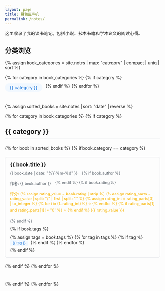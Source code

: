 ```yaml
---
layout: page
title: 暮色留声机
permalink: /notes/
---
```


<div class="notes-page">
  <p class="books-intro">这里收录了我的读书笔记，包括小说、技术书籍和学术论文的阅读心得。</p>
  
  <div class="book-categories">
    <h2>分类浏览</h2>
    {% assign book_categories = site.notes | map: "category" | compact | uniq | sort %}
    <div class="category-buttons">
      {% for category in book_categories %}
        {% if category %}
          <a href="#{{ category | slugify }}" class="category-button">{{ category }}</a>
        {% endif %}
      {% endfor %}
    </div>
  </div>
  
  {% assign sorted_books = site.notes | sort: "date" | reverse %}
  
  {% for category in book_categories %}
    {% if category %}
      <div class="book-category" id="{{ category | slugify }}">
        <h2 class="category-name">{{ category }}</h2>
        <div class="book-list">
          {% for book in sorted_books %}
            {% if book.category == category %}
              <div class="book-item">
                <h3 class="book-title">
                  <a href="{{ book.url | relative_url }}">{{ book.title }}</a>
                </h3>
                <div class="book-meta">
                  <span class="book-date">{{ book.date | date: "%Y-%m-%d" }}</span>
                  {% if book.author %}
                    <span class="book-author">作者: {{ book.author }}</span>
                  {% endif %}
                  {% if book.rating %}
                    <span class="book-rating">
                      评分: 
                      {% assign rating_value = book.rating | strip %}
                      {% assign rating_parts = rating_value | split: "/" | first | split: "." %}
                      {% assign rating_int = rating_parts[0] | to_integer %}
                      {% for i in (1..rating_int) %}
                        ⭐
                      {% endfor %}
                      {% if rating_parts[1] and rating_parts[1] != "0" %}
                        ⭐️
                      {% endif %}
                      ({{ rating_value }})
                    </span>
                  {% endif %}
                </div>
                {% if book.tags %}
                  <div class="book-tags">
                    {% assign tags = book.tags %}
                    {% for tag in tags %}
                      {% if tag %}
                        <span class="book-tag">{{ tag }}</span>
                      {% endif %}
                    {% endfor %}
                  </div>
                {% endif %}
              </div>
            {% endif %}
          {% endfor %}
        </div>
      </div>
    {% endif %}
  {% endfor %}
</div>

<style>
  .notes-intro {
    margin-bottom: 30px;
    font-size: 1.1em;
  }
  
  .book-categories {
    margin-bottom: 40px;
  }
  
  .category-buttons {
    display: flex;
    flex-wrap: wrap;
    gap: 10px;
    margin-top: 15px;
  }
  
  .category-button {
    display: inline-block;
    padding: 5px 15px;
    background-color: #f1f8ff;
    color: #0366d6;
    border-radius: 20px;
    text-decoration: none;
    transition: background-color 0.2s;
  }
  
  .category-button:hover {
    background-color: #dbeeff;
    text-decoration: none;
  }
  
  .book-category {
    margin-bottom: 40px;
  }
  
  .category-name {
    border-bottom: 2px solid #eaecef;
    padding-bottom: 10px;
    margin-bottom: 20px;
  }
  
  .book-list {
    display: grid;
    grid-template-columns: repeat(auto-fill, minmax(300px, 1fr));
    gap: 20px;
  }
  
  .book-item {
    padding: 15px;
    border: 1px solid #e1e4e8;
    border-radius: 6px;
    transition: transform 0.2s, box-shadow 0.2s;
  }
  
  .book-item:hover {
    transform: translateY(-3px);
    box-shadow: 0 5px 15px rgba(0,0,0,0.1);
  }
  
  .book-title {
    margin-top: 0;
    margin-bottom: 10px;
    font-size: 1.2em;
  }
  
  .book-meta {
    display: flex;
    flex-wrap: wrap;
    gap: 15px;
    margin-bottom: 10px;
    font-size: 0.9em;
    color: #586069;
  }
  
  .book-tags {
    margin-top: 10px;
  }
  
  .book-tag {
    display: inline-block;
    padding: 2px 8px;
    font-size: 0.8em;
    background-color: #f1f8ff;
    color: #0366d6;
    border-radius: 3px;
    margin-right: 5px;
    margin-bottom: 5px;
  }
  
  .book-rating {
    color: #f8b400;
  }
</style>